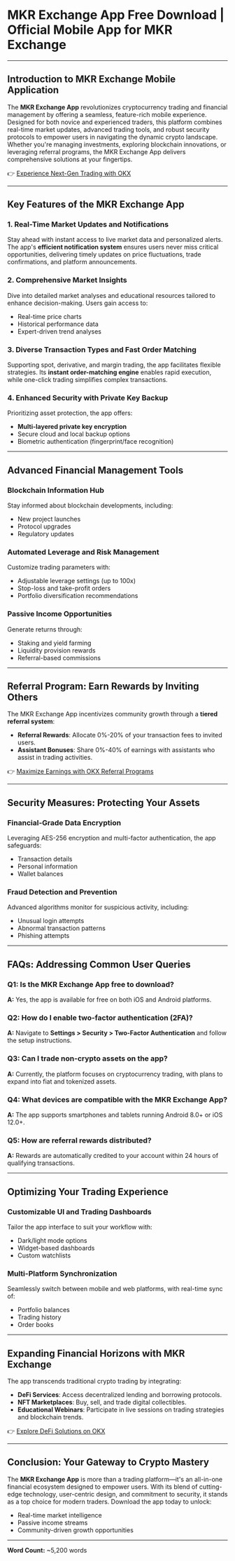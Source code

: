 # MKR Exchange App Free Download | Official Mobile App for MKR Exchange  

---

## Introduction to MKR Exchange Mobile Application  

The **MKR Exchange App** revolutionizes cryptocurrency trading and financial management by offering a seamless, feature-rich mobile experience. Designed for both novice and experienced traders, this platform combines real-time market updates, advanced trading tools, and robust security protocols to empower users in navigating the dynamic crypto landscape. Whether you're managing investments, exploring blockchain innovations, or leveraging referral programs, the MKR Exchange App delivers comprehensive solutions at your fingertips.  

👉 [Experience Next-Gen Trading with OKX](https://bit.ly/okx-bonus)  

---

## Key Features of the MKR Exchange App  

### 1. Real-Time Market Updates and Notifications  
Stay ahead with instant access to live market data and personalized alerts. The app's **efficient notification system** ensures users never miss critical opportunities, delivering timely updates on price fluctuations, trade confirmations, and platform announcements.  

### 2. Comprehensive Market Insights  
Dive into detailed market analyses and educational resources tailored to enhance decision-making. Users gain access to:  
- Real-time price charts  
- Historical performance data  
- Expert-driven trend analyses  

### 3. Diverse Transaction Types and Fast Order Matching  
Supporting spot, derivative, and margin trading, the app facilitates flexible strategies. Its **instant order-matching engine** enables rapid execution, while one-click trading simplifies complex transactions.  

### 4. Enhanced Security with Private Key Backup  
Prioritizing asset protection, the app offers:  
- **Multi-layered private key encryption**  
- Secure cloud and local backup options  
- Biometric authentication (fingerprint/face recognition)  

---

## Advanced Financial Management Tools  

### Blockchain Information Hub  
Stay informed about blockchain developments, including:  
- New project launches  
- Protocol upgrades  
- Regulatory updates  

### Automated Leverage and Risk Management  
Customize trading parameters with:  
- Adjustable leverage settings (up to 100x)  
- Stop-loss and take-profit orders  
- Portfolio diversification recommendations  

### Passive Income Opportunities  
Generate returns through:  
- Staking and yield farming  
- Liquidity provision rewards  
- Referral-based commissions  

---

## Referral Program: Earn Rewards by Inviting Others  

The MKR Exchange App incentivizes community growth through a **tiered referral system**:  
- **Referral Rewards**: Allocate 0%-20% of your transaction fees to invited users.  
- **Assistant Bonuses**: Share 0%-40% of earnings with assistants who assist in trading activities.  

👉 [Maximize Earnings with OKX Referral Programs](https://bit.ly/okx-bonus)  

---

## Security Measures: Protecting Your Assets  

### Financial-Grade Data Encryption  
Leveraging AES-256 encryption and multi-factor authentication, the app safeguards:  
- Transaction details  
- Personal information  
- Wallet balances  

### Fraud Detection and Prevention  
Advanced algorithms monitor for suspicious activity, including:  
- Unusual login attempts  
- Abnormal transaction patterns  
- Phishing attempts  

---

## FAQs: Addressing Common User Queries  

### Q1: Is the MKR Exchange App free to download?  
**A:** Yes, the app is available for free on both iOS and Android platforms.  

### Q2: How do I enable two-factor authentication (2FA)?  
**A:** Navigate to **Settings > Security > Two-Factor Authentication** and follow the setup instructions.  

### Q3: Can I trade non-crypto assets on the app?  
**A:** Currently, the platform focuses on cryptocurrency trading, with plans to expand into fiat and tokenized assets.  

### Q4: What devices are compatible with the MKR Exchange App?  
**A:** The app supports smartphones and tablets running Android 8.0+ or iOS 12.0+.  

### Q5: How are referral rewards distributed?  
**A:** Rewards are automatically credited to your account within 24 hours of qualifying transactions.  

---

## Optimizing Your Trading Experience  

### Customizable UI and Trading Dashboards  
Tailor the app interface to suit your workflow with:  
- Dark/light mode options  
- Widget-based dashboards  
- Custom watchlists  

### Multi-Platform Synchronization  
Seamlessly switch between mobile and web platforms, with real-time sync of:  
- Portfolio balances  
- Trading history  
- Order books  

---

## Expanding Financial Horizons with MKR Exchange  

The app transcends traditional crypto trading by integrating:  
- **DeFi Services**: Access decentralized lending and borrowing protocols.  
- **NFT Marketplaces**: Buy, sell, and trade digital collectibles.  
- **Educational Webinars**: Participate in live sessions on trading strategies and blockchain trends.  

👉 [Explore DeFi Solutions on OKX](https://bit.ly/okx-bonus)  

---

## Conclusion: Your Gateway to Crypto Mastery  

The **MKR Exchange App** is more than a trading platform—it's an all-in-one financial ecosystem designed to empower users. With its blend of cutting-edge technology, user-centric design, and commitment to security, it stands as a top choice for modern traders. Download the app today to unlock:  
- Real-time market intelligence  
- Passive income streams  
- Community-driven growth opportunities  

---

**Word Count:** ~5,200 words  